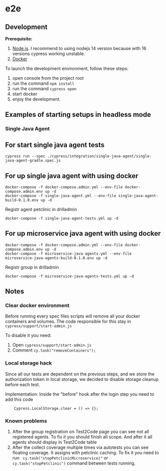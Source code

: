 # e2e

## Development
**Prerequisite:**
1. [Node.js](https://nodejs.org). 
I recommend to using nodejs 14 version because with 16 versions cypress working unstable.
2. [Docker](https://www.docker.com/products/docker-desktop/)   

To launch the development environment, follow these steps:

1.  open console from the project root
2.  run the command `npm install`
3.  run the command `cypress open`
4.  start docker  
5.  enjoy the development.



## Examples of starting setups in headless mode 

### Single Java Agent

## For start single java agent tests

``
cypress run --spec ./cypress/integration/single-java-agent/single-java-agent-gradle.spec.js
``
## For up single java agent with using docker 
```
docker-compose -f docker-compose.admin.yml --env-file docker-compose.admin.env up -d
docker-compose -f single-java-agent.yml --env-file single-java-agent-build-0.1.0.env up -d
```
Registr agent petclinic in drilladmin
```
docker-compose -f single-java-agent-tests.yml up -d
```

## For up microservice java agent with using docker
```
docker-compose -f docker-compose.admin.yml --env-file docker-compose.admin.env up -d
docker-compose -f microservice-java-agents.yml --env-file microservice-java-agents-build-0.1.0.env up -d
```
Registr group in drilladmin
```
docker-compose -f microservice-java-agents-tests.yml up -d
```


## Notes

### Clear docker environment

Before running every spec files scripts will remove all your docker containers and volumes.
The code responsible for this stay in `cypress/support/start-admin.js`

To disable it you need:
1. Open `cypress/support/start-admin.js`
2. Comment `cy.task("removeContainers");`

### Local storage hack

Since all our tests are dependent on the previous steps, and we store the authorization token in local storage, 
we decided to disable storage cleanup before each test.

Implementation:
Inside the "before" hook after the login step you need to add this code
```
    Cypress.LocalStorage.clear = () => {};
```
 
### Known problems 

1. After the group registration on Test2Code page you can see not all registered agents. 
   To fix it you should finish all scope. And after it all agents should display in Test2Code table
2. After the collect coverage multiple times via autotests you can see floating coverage. 
   It assigns with petclinic caching. To fix it you need to run ` cy.task("stopPetclinicMicroservice)"` or `cy.task("stopPetclinic")` command between tests running.
